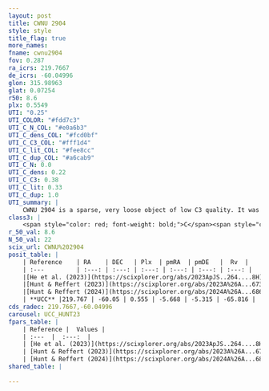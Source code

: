 ```yaml
---
layout: post
title: CWNU 2904
style: style
title_flag: true
more_names: 
fname: cwnu2904
fov: 0.287
ra_icrs: 219.7667
de_icrs: -60.04996
glon: 315.98963
glat: 0.07254
r50: 8.6
plx: 0.5549
UTI: "0.25"
UTI_COLOR: "#fdd7c3"
UTI_C_N_COL: "#e0a6b3"
UTI_C_dens_COL: "#fcd0bf"
UTI_C_C3_COL: "#fff1d4"
UTI_C_lit_COL: "#fee8cc"
UTI_C_dup_COL: "#a6cab9"
UTI_C_N: 0.0
UTI_C_dens: 0.22
UTI_C_C3: 0.38
UTI_C_lit: 0.33
UTI_C_dup: 1.0
UTI_summary: |
    CWNU 2904 is a sparse, very loose object of low C3 quality. It was recently reported in the literature.<br><br><span style="color: #99180f; font-weight: bold;">Warning: </span>contains less than 25 stars with <i>P>0.5</i> estimated.
class3: |
    <span style="color: red; font-weight: bold;">C</span><span style="color: #FFC300; font-weight: bold;">B</span>
r_50_val: 8.6
N_50_val: 22
scix_url: CWNU%202904
posit_table: |
    | Reference    | RA    | DEC   | Plx  | pmRA  | pmDE   |  Rv  |
    | :---         | :---: | :---: | :---: | :---: | :---: | :---: |
    |[He et al. (2023)](https://scixplorer.org/abs/2023ApJS..264....8H) | 219.755 | -60.036 | 0.556 | -5.641 | -5.292 | -- |
    |[Hunt & Reffert (2023)](https://scixplorer.org/abs/2023A%26A...673A.114H) | 219.771 | -60.054 | 0.547 | -5.678 | -5.296 | -65.815 |
    |[Hunt & Reffert (2024)](https://scixplorer.org/abs/2024A%26A...686A..42H) | 219.771 | -60.054 | 0.547 | -5.678 | -5.296 | -65.815 |
    | **UCC** |219.767 | -60.05 | 0.555 | -5.668 | -5.315 | -65.816 | 
cds_radec: 219.7667,-60.04996
carousel: UCC_HUNT23
fpars_table: |
    | Reference |  Values |
    | :---  |  :---:  |
    | [He et al. (2023)](https://scixplorer.org/abs/2023ApJS..264....8H) | `A0=2.05, m-M=11.2, logAge=8.45` |
    | [Hunt & Reffert (2023)](https://scixplorer.org/abs/2023A%26A...673A.114H) | `AV50=1.9, diffAV50=0.799, MOD50=11.202, logAge50=8.06` |
    | [Hunt & Reffert (2024)](https://scixplorer.org/abs/2024A%26A...686A..42H) | `MassJ=85.1632` |
shared_table: |
    
---
```

